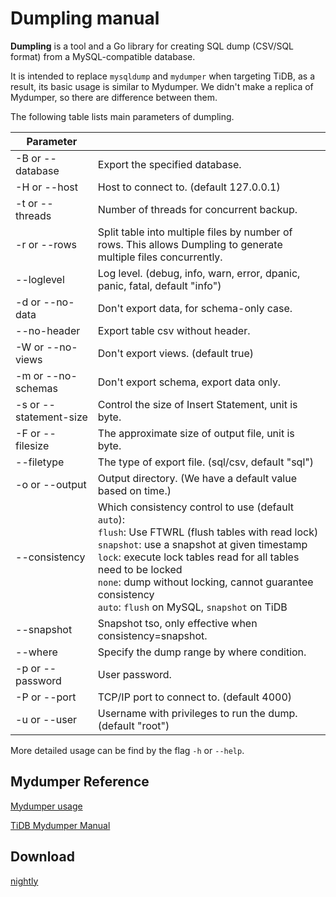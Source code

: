 # Dumpling manual

**Dumpling** is a tool and a Go library for creating SQL dump (CSV/SQL format) from a MySQL-compatible database.

It is intended to replace `mysqldump` and `mydumper` when targeting TiDB, as a result, its basic usage is similar to Mydumper. We didn't make a replica of Mydumper, so there are difference between them.

The following table lists main parameters of dumpling.


| Parameter |     |
| --------| --- |
| -B or --database | Export the specified database. |
| -H or --host | Host to connect to. (default 127.0.0.1) |
| -t or --threads | Number of threads for concurrent backup. |
| -r or --rows | Split table into multiple files by number of rows. This allows Dumpling to generate multiple files concurrently. |
| --loglevel | Log level. (debug, info, warn, error, dpanic, panic, fatal, default "info") |
| -d or --no-data | Don't export data, for schema-only case. |
| --no-header | Export table csv without header. |
| -W or --no-views | Don't export views. (default true) |
| -m or --no-schemas | Don't export schema, export data only. |
| -s or --statement-size | Control the size of Insert Statement, unit is byte. |
| -F or --filesize | The approximate size of output file, unit is byte. |
| --filetype| The type of export file. (sql/csv, default "sql")           |
| -o or --output | Output directory. (We have a default value based on time.) |
| --consistency | Which consistency control to use (default `auto`):<br>`flush`: Use FTWRL (flush tables with read lock)<br>`snapshot`: use a snapshot at given timestamp<br>`lock`: execute lock tables read for all tables need to be locked <br>`none`: dump without locking, cannot guarantee consistency <br>`auto`: `flush` on MySQL, `snapshot` on TiDB |
| --snapshot | Snapshot tso, only effective when consistency=snapshot. |
| --where | Specify the dump range by where condition. |
| -p or --password | User password. |
| -P or --port | TCP/IP port to connect to. (default 4000) |
| -u or --user | Username with privileges to run the dump. (default "root") |

More detailed usage can be find by the flag `-h` or `--help`.

## Mydumper Reference

[Mydumper usage](https://github.com/maxbube/mydumper/blob/master/docs/mydumper_usage.rst)

[TiDB Mydumper Manual](https://pingcap.com/docs/stable/reference/tools/mydumper/)

## Download

[nightly](https://download.pingcap.org/dumpling-nightly-linux-amd64.tar.gz)

